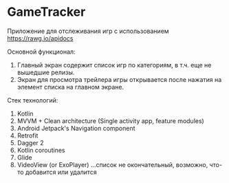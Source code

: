 # GameTracker

Приложение для отслеживания игр с использованием https://rawg.io/apidocs

Основной функционал:
1. Главный экран содержит список игр по категориям, в т.ч. еще не вышедшие релизы.
2. Экран для просмотра трейлера игры открывается после нажатия на элемент списка на главном экране.

Стек технологий:
1. Kotlin
2. MVVM + Clean architecture (Single activity app, feature modules)
3. Android Jetpack's Navigation component
2. Retrofit
3. Dagger 2
4. Kotlin coroutines
5. Glide
6. VideoView (or ExoPlayer)
...список не окончательный, возможно, что-то добавится или удалится
